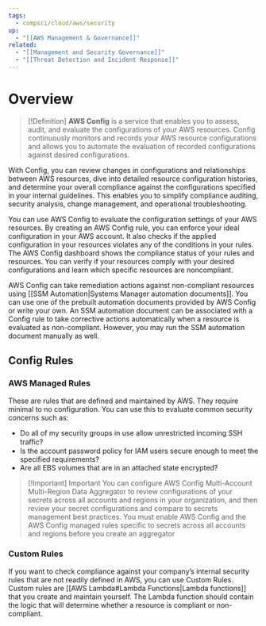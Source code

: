 ```yaml
---
tags:
  - compsci/cloud/aws/security
up:
  - "[[AWS Management & Governance]]"
related:
  - "[[Management and Security Governance]]"
  - "[[Threat Detection and Incident Response]]"
---
```

# Overview

>[!Definition]
>**AWS Config** is a service that enables you to assess, audit, and evaluate the configurations of your AWS resources. Config continuously monitors and records your AWS resource configurations and allows you to automate the evaluation of recorded configurations against desired configurations.


With Config, you can review changes in configurations and relationships between AWS resources, dive into detailed resource configuration histories, and determine your overall compliance against the configurations specified in your internal guidelines. This enables you to simplify compliance auditing, security analysis, change management, and operational troubleshooting.

You can use AWS Config to evaluate the configuration settings of your AWS resources. By creating an AWS Config rule, you can enforce your ideal configuration in your AWS account. It also checks if the applied configuration in your resources violates any of the conditions in your rules. The AWS Config dashboard shows the compliance status of your rules and resources. You can verify if your resources comply with your desired configurations and learn which specific resources are noncompliant.

AWS Config can take remediation actions against non-compliant resources using [[SSM Automation|Systems Manager automation documents]]. You can use one of the prebuilt automation documents provided by AWS Config or write your own. An SSM automation document can be associated with a Config rule to take corrective actions automatically when a resource is evaluated as non-compliant. However, you may run the SSM automation document manually as well.

## Config Rules

### AWS Managed Rules

These are rules that are defined and maintained by AWS. They require minimal to no configuration. You can use this to evaluate common security concerns such as:

- Do all of my security groups in use allow unrestricted incoming SSH traﬃc?
- Is the account password policy for IAM users secure enough to meet the specified requirements?
- Are all EBS volumes that are in an attached state encrypted?


> [!Important] Important
> You can configure AWS Config Multi-Account Multi-Region Data Aggregator to review configurations of your secrets across all accounts and regions in your organization, and then review your secret configurations and compare to secrets management best practices. You must enable AWS Config and the AWS Config managed rules specific to secrets across all accounts and regions before you create an aggregator

### Custom Rules

If you want to check compliance against your company’s internal security rules that are not readily defined in AWS, you can use Custom Rules. Custom rules are [[AWS Lambda#Lambda Functions|Lambda functions]] that you create and maintain yourself. The Lambda function should contain the logic that will determine whether a resource is compliant or non-compliant.

